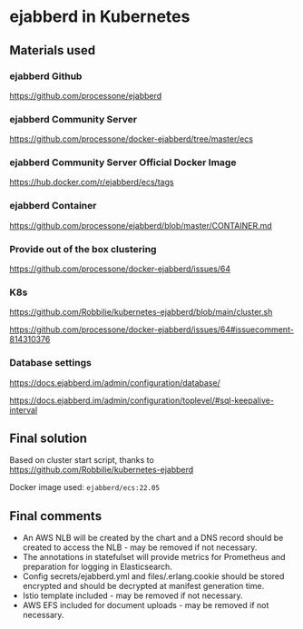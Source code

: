 # ejabberd in Kubernetes

## Materials used

### ejabberd Github

https://github.com/processone/ejabberd

### ejabberd Community Server

https://github.com/processone/docker-ejabberd/tree/master/ecs

### ejabberd Community Server Official Docker Image

https://hub.docker.com/r/ejabberd/ecs/tags

### ejabberd Container

https://github.com/processone/ejabberd/blob/master/CONTAINER.md

### Provide out of the box clustering

https://github.com/processone/docker-ejabberd/issues/64

### K8s

https://github.com/Robbilie/kubernetes-ejabberd/blob/main/cluster.sh

https://github.com/processone/docker-ejabberd/issues/64#issuecomment-814310376

### Database settings

https://docs.ejabberd.im/admin/configuration/database/

https://docs.ejabberd.im/admin/configuration/toplevel/#sql-keepalive-interval

## Final solution

Based on cluster start script, thanks to https://github.com/Robbilie/kubernetes-ejabberd

Docker image used: `ejabberd/ecs:22.05`

## Final comments

- An AWS NLB will be created by the chart and a DNS record should be created to access the NLB - may be removed if not necessary.
- The annotations in statefulset will provide metrics for Prometheus and preparation for logging in Elasticsearch.
- Config secrets/ejabberd.yml and files/.erlang.cookie should be stored encrypted and should 
be decrypted at manifest generation time.
- Istio template included - may be removed if not necessary.
- AWS EFS included for document uploads - may be removed if not necessary.
